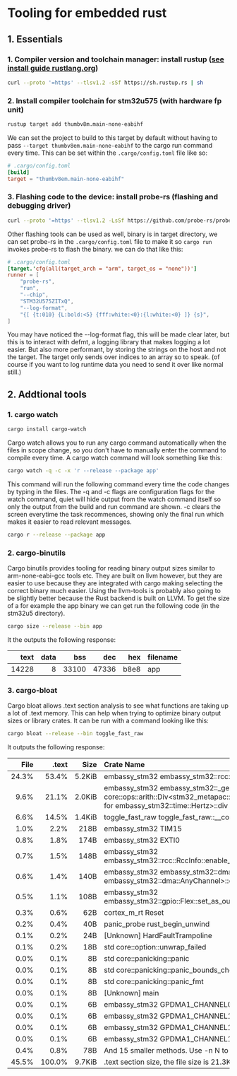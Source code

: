 # Tooling for embedded rust

## 1. Essentials

### 1. Compiler version and toolchain manager: install rustup ([see install guide rustlang.org](https://www.rust-lang.org/tools/install))

```bash
curl --proto '=https' --tlsv1.2 -sSf https://sh.rustup.rs | sh
```

### 2. Install compiler toolchain for stm32u575 (with hardware fp unit)

```bash
rustup target add thumbv8m.main-none-eabihf
```

We can set the project to build to this target by default without having to pass `--target thumbv8em.main-none-eabihf` to the cargo run command every time. This can be set within the `.cargo/config.toml` file like so:

```toml
# .cargo/config.toml
[build]
target = "thumbv8em.main-none-eabihf"
```

### 3. Flashing code to the device: install probe-rs (flashing and debugging driver)

```bash
curl --proto '=https' --tlsv1.2 -LsSf https://github.com/probe-rs/probe-rs/releases/latest/download/probe-rs-tools-installer.sh | sh
```

Other flashing tools can be used as well, binary is in target directory, we can set probe-rs in the `.cargo/config.toml` file to make it so `cargo run` invokes probe-rs to flash the binary. we can do that like this:

```toml
# .cargo/config.toml
[target.'cfg(all(target_arch = "arm", target_os = "none"))']
runner = [
    "probe-rs",
    "run",
    "--chip",
    "STM32U575ZITxQ",
    "--log-format",
    "{[ {t:010} {L:bold:<5} {fff:white:<0}:{l:white:<0} ]} {s}",
]
```

You may have noticed the --log-format flag, this will be made clear later, but this is to interact with defmt, a logging library that makes logging a lot easier. But also more performant, by storing the strings on the host and not the target. The target only sends over indices to an array so to speak. (of course if you want to log runtime data you need to send it over like normal still.)

## 2. Addtional tools

### 1. cargo watch

```bash
cargo install cargo-watch
```

Cargo watch allows you to run any cargo command automatically when the files in scope change, so you don't have to manually enter the command to compile every time. A cargo watch command will look something like this:

```bash
cargo watch -q -c -x 'r --release --package app'
```

This command will run the following command every time the code changes by typing in the files. The -q and -c flags are configuration flags for the watch command, quiet will hide output from the watch command itself so only the output from the build and run command are shown. -c clears the screen everytime the task recommences, showing only the final run which makes it easier to read relevant messages.

```bash
cargo r --release --package app
```

### 2. cargo-binutils

Cargo binutils provides tooling for reading binary output sizes similar to arm-none-eabi-gcc tools etc. They are built on llvm however, but they are easier to use because they are integrated with cargo making selecting the correct binary much easier. Using the llvm-tools is probably also going to be slightly better because the Rust backend is built on LLVM. To get the size of a for example the app binary we can get run the following code (in the stm32u5 directory).

```bash
cargo size --release --bin app
```

It the outputs the following response:

|  text | data |   bss |   dec |  hex | filename |
| ----: | ---: | ----: | ----: | ---: | -------- |
| 14228 |    8 | 33100 | 47336 | b8e8 | app      |

### 3. cargo-bloat

Cargo bloat allows .text section analysis to see what functions are taking up a lot of .text memory. This can help when trying to optimize binary output sizes or library crates. It can be run with a command looking like this:

```bash
cargo bloat --release --bin toggle_fast_raw
```

It outputs the following response:

|  File |  .text |   Size | Crate Name                                                                                                                                   |
| ----: | -----: | -----: | :------------------------------------------------------------------------------------------------------------------------------------------- |
| 24.3% |  53.4% | 5.2KiB | embassy_stm32 embassy_stm32::rcc::\_version::init_pll                                                                                        |
|  9.6% |  21.1% | 2.0KiB | embassy_stm32 embassy_stm32::\_generated::<impl core::ops::arith::Div<stm32_metapac::rcc::vals::Plldiv> for embassy_stm32::time::Hertz>::div |
|  6.6% |  14.5% | 1.4KiB | toggle_fast_raw toggle_fast_raw::\_\_cortex_m_rt_main                                                                                        |
|  1.0% |   2.2% |   218B | embassy_stm32 TIM15                                                                                                                          |
|  0.8% |   1.8% |   174B | embassy_stm32 EXTI0                                                                                                                          |
|  0.7% |   1.5% |   148B | embassy_stm32 embassy_stm32::rcc::RccInfo::enable_and_reset_with_cs                                                                          |
|  0.6% |   1.4% |   140B | embassy_stm32 embassy_stm32::dma::gpdma::\<impl embassy_stm32::dma::AnyChannel>::on_irq                                                      |
|  0.5% |   1.1% |   108B | embassy_stm32 embassy_stm32::gpio::Flex::set_as_output                                                                                       |
|  0.3% |   0.6% |    62B | cortex_m_rt Reset                                                                                                                            |
|  0.2% |   0.4% |    40B | panic_probe rust_begin_unwind                                                                                                                |
|  0.1% |   0.2% |    24B | [Unknown] HardFaultTrampoline                                                                                                                |
|  0.1% |   0.2% |    18B | std core::option::unwrap_failed                                                                                                              |
|  0.0% |   0.1% |     8B | std core::panicking::panic                                                                                                                   |
|  0.0% |   0.1% |     8B | std core::panicking::panic_bounds_check                                                                                                      |
|  0.0% |   0.1% |     8B | std core::panicking::panic_fmt                                                                                                               |
|  0.0% |   0.1% |     8B | [Unknown] main                                                                                                                               |
|  0.0% |   0.1% |     6B | embassy_stm32 GPDMA1_CHANNEL0                                                                                                                |
|  0.0% |   0.1% |     6B | embassy_stm32 GPDMA1_CHANNEL1                                                                                                                |
|  0.0% |   0.1% |     6B | embassy_stm32 GPDMA1_CHANNEL10                                                                                                               |
|  0.0% |   0.1% |     6B | embassy_stm32 GPDMA1_CHANNEL11                                                                                                               |
|  0.4% |   0.8% |    78B | And 15 smaller methods. Use -n N to show more.                                                                                               |
| 45.5% | 100.0% | 9.7KiB | .text section size, the file size is 21.3KiB                                                                                                 |
